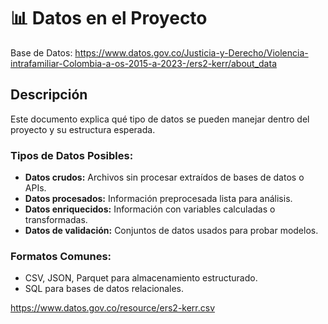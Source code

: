 # 📊 Datos en el Proyecto

Base de Datos: https://www.datos.gov.co/Justicia-y-Derecho/Violencia-intrafamiliar-Colombia-a-os-2015-a-2023-/ers2-kerr/about_data
## Descripción
Este documento explica qué tipo de datos se pueden manejar dentro del proyecto y su estructura esperada.
### Tipos de Datos Posibles:
- **Datos crudos:** Archivos sin procesar extraídos de bases de datos o APIs.
- **Datos procesados:** Información preprocesada lista para análisis.
- **Datos enriquecidos:** Información con variables calculadas o transformadas.
- **Datos de validación:** Conjuntos de datos usados para probar modelos.
### Formatos Comunes:
- CSV, JSON, Parquet para almacenamiento estructurado.
- SQL para bases de datos relacionales.

https://www.datos.gov.co/resource/ers2-kerr.csv
